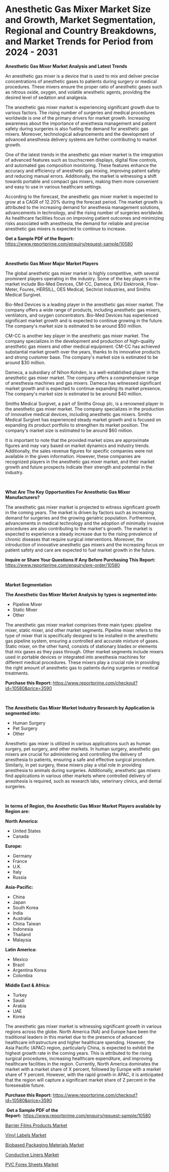 <p><h1>Anesthetic Gas Mixer Market Size and Growth, Market Segmentation, Regional and Country Breakdowns, and Market Trends for Period from 2024 -  2031</h1></p><p><strong>Anesthetic Gas Mixer Market Analysis and Latest Trends</strong></p>
<p><p>An anesthetic gas mixer is a device that is used to mix and deliver precise concentrations of anesthetic gases to patients during surgery or medical procedures. These mixers ensure the proper ratio of anesthetic gases such as nitrous oxide, oxygen, and volatile anesthetic agents, providing the desired level of sedation and analgesia.</p><p>The anesthetic gas mixer market is experiencing significant growth due to various factors. The rising number of surgeries and medical procedures worldwide is one of the primary drivers for market growth. Increasing awareness about the importance of anesthesia management and patient safety during surgeries is also fueling the demand for anesthetic gas mixers. Moreover, technological advancements and the development of advanced anesthesia delivery systems are further contributing to market growth.</p><p>One of the latest trends in the anesthetic gas mixer market is the integration of advanced features such as touchscreen displays, digital flow controls, and automated gas composition monitoring. These features enhance the accuracy and efficiency of anesthetic gas mixing, improving patient safety and reducing manual errors. Additionally, the market is witnessing a shift towards portable and compact gas mixers, making them more convenient and easy to use in various healthcare settings.</p><p>According to the forecast, the anesthetic gas mixer market is expected to grow at a CAGR of 12.20% during the forecast period. The market growth is attributed to the increasing demand for anesthesia management solutions, advancements in technology, and the rising number of surgeries worldwide. As healthcare facilities focus on improving patient outcomes and minimizing risks associated with anesthesia, the demand for reliable and precise anesthetic gas mixers is expected to continue to increase.</p></p>
<p><strong>Get a Sample PDF of the Report:&nbsp;</strong> <a href="https://www.reportprime.com/enquiry/request-sample/10580">https://www.reportprime.com/enquiry/request-sample/10580</a></p>
<p>&nbsp;</p>
<p><strong>Anesthetic Gas Mixer Major Market Players</strong></p>
<p><p>The global anesthetic gas mixer market is highly competitive, with several prominent players operating in the industry. Some of the key players in the market include Bio-Med Devices, CM-CC, Dameca, EKU Elektronik, Flow-Meter, Foures, HERSILL, OES Medical, Sechrist Industries, and Smiths Medical Surgivet.</p><p>Bio-Med Devices is a leading player in the anesthetic gas mixer market. The company offers a wide range of products, including anesthetic gas mixers, ventilators, and oxygen concentrators. Bio-Med Devices has experienced significant market growth and is expected to continue growing in the future. The company's market size is estimated to be around $50 million.</p><p>CM-CC is another key player in the anesthetic gas mixer market. The company specializes in the development and production of high-quality anesthetic gas mixers and other medical equipment. CM-CC has achieved substantial market growth over the years, thanks to its innovative products and strong customer base. The company's market size is estimated to be around $30 million.</p><p>Dameca, a subsidiary of Nihon Kohden, is a well-established player in the anesthetic gas mixer market. The company offers a comprehensive range of anesthesia machines and gas mixers. Dameca has witnessed significant market growth and is expected to continue expanding its market presence. The company's market size is estimated to be around $40 million.</p><p>Smiths Medical Surgivet, a part of Smiths Group plc, is a renowned player in the anesthetic gas mixer market. The company specializes in the production of innovative medical devices, including anesthetic gas mixers. Smiths Medical Surgivet has experienced steady market growth and is focused on expanding its product portfolio to strengthen its market position. The company's market size is estimated to be around $60 million.</p><p>It is important to note that the provided market sizes are approximate figures and may vary based on market dynamics and industry trends. Additionally, the sales revenue figures for specific companies were not available in the given information. However, these companies are recognized players in the anesthetic gas mixer market, and their market growth and future prospects indicate their strength and potential in the industry.</p></p>
<p>&nbsp;</p>
<p><strong>What Are The Key Opportunities For Anesthetic Gas Mixer Manufacturers?</strong></p>
<p><p>The anesthetic gas mixer market is projected to witness significant growth in the coming years. The market is driven by factors such as increasing demand for surgeries and the growing geriatric population. Furthermore, advancements in medical technology and the adoption of minimally invasive procedures are also contributing to the market's growth. The market is expected to experience a steady increase due to the rising prevalence of chronic diseases that require surgical interventions. Moreover, the introduction of innovative anesthetic gas mixers and the increasing focus on patient safety and care are expected to fuel market growth in the future.</p></p>
<p><strong>Inquire or Share Your Questions If Any Before Purchasing This Report:</strong> <a href="https://www.reportprime.com/enquiry/pre-order/10580">https://www.reportprime.com/enquiry/pre-order/10580</a></p>
<p>&nbsp;</p>
<p><strong>Market Segmentation</strong></p>
<p><strong>The Anesthetic Gas Mixer Market Analysis by types is segmented into:</strong></p>
<p><ul><li>Pipeline Mixer</li><li>Static Mixer</li><li>Other</li></ul></p>
<p><p>The anesthetic gas mixer market comprises three main types: pipeline mixer, static mixer, and other market segments. Pipeline mixer refers to the type of mixer that is specifically designed to be installed in the anesthetic gas pipeline system, ensuring a controlled and accurate mixture of gases. Static mixer, on the other hand, consists of stationary blades or elements that mix gases as they pass through. Other market segments include mixers used in portable devices or integrated into anesthesia machines for different medical procedures. These mixers play a crucial role in providing the right amount of anesthetic gas to patients during surgeries or medical treatments.</p></p>
<p><strong>Purchase this Report:&nbsp;</strong><a href="https://www.reportprime.com/checkout?id=10580&price=3590">https://www.reportprime.com/checkout?id=10580&price=3590</a></p>
<p>&nbsp;</p>
<p><strong>The Anesthetic Gas Mixer Market Industry Research by Application is segmented into:</strong></p>
<p><ul><li>Human Surgery</li><li>Pet Surgery</li><li>Other</li></ul></p>
<p><p>Anesthetic gas mixer is utilized in various applications such as human surgery, pet surgery, and other markets. In human surgery, anesthetic gas mixers are crucial for administering and controlling the delivery of anesthesia to patients, ensuring a safe and effective surgical procedure. Similarly, in pet surgery, these mixers play a vital role in providing anesthesia to animals during surgeries. Additionally, anesthetic gas mixers find applications in various other markets where controlled delivery of anesthesia is required, such as research labs, veterinary clinics, and dental surgeries.</p></p>
<p>&nbsp;</p>
<p><strong>In terms of Region, the Anesthetic Gas Mixer Market Players available by Region are:</strong></p>
<p>
    <p> <strong> North America: </strong>
        <ul>
            <li>United States</li>
            <li>Canada</li>
        </ul>
        </p> 
    <p> <strong> Europe: </strong>
        <ul>
            <li>Germany</li>
            <li>France</li>
            <li>U.K.</li>
            <li>Italy</li>
            <li>Russia</li>
        </ul>
        </p> 
    <p> <strong> Asia-Pacific: </strong>
        <ul>
            <li>China</li>
            <li>Japan</li>
            <li>South Korea</li>
            <li>India</li>
            <li>Australia</li>
            <li>China Taiwan</li>
            <li>Indonesia</li>
            <li>Thailand</li>
            <li>Malaysia</li>
        </ul>
        </p> 
    <p> <strong> Latin America: </strong>
        <ul>
            <li>Mexico</li>
            <li>Brazil</li>
            <li>Argentina Korea</li>
            <li>Colombia</li>
        </ul>
        </p> 
    <p> <strong> Middle East & Africa: </strong>
        <ul>
            <li>Turkey</li>
            <li>Saudi</li>
            <li>Arabia</li>
            <li>UAE</li>
            <li>Korea</li>
        </ul>
    </p>
    </p>
<p><p>The anesthetic gas mixer market is witnessing significant growth in various regions across the globe. North America (NA) and Europe have been the traditional leaders in this market due to the presence of advanced healthcare infrastructure and higher healthcare spending. However, the Asia Pacific (APAC) region, particularly China, is expected to exhibit the highest growth rate in the coming years. This is attributed to the rising surgical procedures, increasing healthcare expenditure, and improving healthcare facilities in the region. Currently, North America dominates the market with a market share of X percent, followed by Europe with a market share of Y percent. However, with the rapid growth in APAC, it is anticipated that the region will capture a significant market share of Z percent in the foreseeable future.</p></p>
<p><strong>Purchase this Report: </strong><a href="https://www.reportprime.com/checkout?id=10580&price=3590">https://www.reportprime.com/checkout?id=10580&price=3590</a></p>
<p>&nbsp;<strong>Get a Sample PDF of the Report:&nbsp;&nbsp;</strong><a href="https://www.reportprime.com/enquiry/request-sample/10580">https://www.reportprime.com/enquiry/request-sample/10580</a></p>
<p><strong></strong></p>
<p><p><a href="https://medium.com/p/a6c53603e99c/edit">Barrier Films Products Market</a></p><p><a href="https://medium.com/p/a423c4d58295/edit">Vinyl Labels Market</a></p><p><a href="https://medium.com/p/26e32857653d/edit">Biobased Packaging Materials Market</a></p><p><a href="https://medium.com/p/43870e487f23/edit">Conductive Liners Market</a></p><p><a href="https://medium.com/p/171ef77f99b1/edit">PVC Forex Sheets Market</a></p></p>